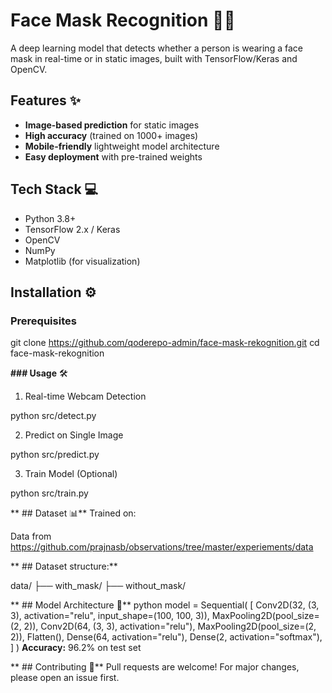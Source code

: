 # Face Mask Recognition 🚀😷

A deep learning model that detects whether a person is wearing a face mask in real-time or in static images, built with TensorFlow/Keras and OpenCV.

## Features ✨
- **Image-based prediction** for static images
- **High accuracy** (trained on 1000+ images)
- **Mobile-friendly** lightweight model architecture
- **Easy deployment** with pre-trained weights

## Tech Stack 💻
- Python 3.8+
- TensorFlow 2.x / Keras
- OpenCV
- NumPy
- Matplotlib (for visualization)

## Installation ⚙️

### Prerequisites

git clone https://github.com/qoderepo-admin/face-mask-rekognition.git
cd face-mask-rekognition

**### Usage** 🛠️
1. Real-time Webcam Detection

python src/detect.py

2. Predict on Single Image

python src/predict.py

3. Train Model (Optional)

python src/train.py


** ## Dataset 📊**
Trained on:

Data from https://github.com/prajnasb/observations/tree/master/experiements/data

** ## Dataset structure:**

data/
├── with_mask/
├── without_mask/

** ## Model Architecture 🧠**
python
model = Sequential(
    [
        Conv2D(32, (3, 3), activation="relu", input_shape=(100, 100, 3)),
        MaxPooling2D(pool_size=(2, 2)),
        Conv2D(64, (3, 3), activation="relu"),
        MaxPooling2D(pool_size=(2, 2)),
        Flatten(),
        Dense(64, activation="relu"),
        Dense(2, activation="softmax"),
    ]
)
**Accuracy:** 96.2% on test set

** ## Contributing 🤝**
Pull requests are welcome! For major changes, please open an issue first.


